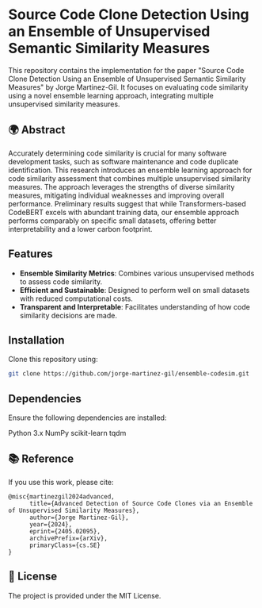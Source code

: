 # Source Code Clone Detection Using an Ensemble of Unsupervised Semantic Similarity Measures

This repository contains the implementation for the paper "Source Code Clone Detection Using an Ensemble of Unsupervised Semantic Similarity Measures" by Jorge Martinez-Gil. It focuses on evaluating code similarity using a novel ensemble learning approach, integrating multiple unsupervised similarity measures.

## 🌍 Abstract

Accurately determining code similarity is crucial for many software development tasks, such as software maintenance and code duplicate identification. This research introduces an ensemble learning approach for code similarity assessment that combines multiple unsupervised similarity measures. The approach leverages the strengths of diverse similarity measures, mitigating individual weaknesses and improving overall performance. Preliminary results suggest that while Transformers-based CodeBERT excels with abundant training data, our ensemble approach performs comparably on specific small datasets, offering better interpretability and a lower carbon footprint.

## Features

- **Ensemble Similarity Metrics**: Combines various unsupervised methods to assess code similarity.
- **Efficient and Sustainable**: Designed to perform well on small datasets with reduced computational costs.
- **Transparent and Interpretable**: Facilitates understanding of how code similarity decisions are made.

## Installation

Clone this repository using:

```bash
git clone https://github.com/jorge-martinez-gil/ensemble-codesim.git
```

## Dependencies
Ensure the following dependencies are installed:

Python 3.x
NumPy
scikit-learn
tqdm

## 📚 Reference

If you use this work, please cite:

```
@misc{martinezgil2024advanced,
      title={Advanced Detection of Source Code Clones via an Ensemble of Unsupervised Similarity Measures}, 
      author={Jorge Martinez-Gil},
      year={2024},
      eprint={2405.02095},
      archivePrefix={arXiv},
      primaryClass={cs.SE}
}
```

## 📄 License

The project is provided under the MIT License. 
